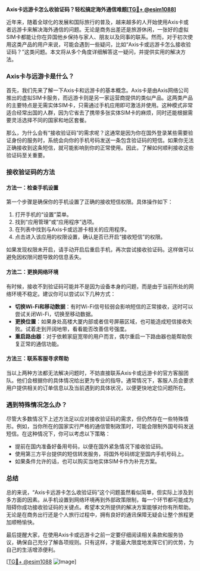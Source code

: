 **Axis卡远游卡怎么收验证码？轻松搞定海外通信难题[[TG💪+ @esim1088](https://t.me/s/esim1088)]**

近年来，随着全球化的发展和国际旅行的普及，越来越多的人开始使用Axis卡或者远游卡来解决海外通信的问题。无论是商务出差还是旅游休闲，一张好的虚拟SIM卡都能让你在异国他乡保持与家人、朋友以及同事的联系。然而，对于初次使用这类产品的用户来说，可能会遇到一些疑问，比如“Axis卡或远游卡怎么接收验证码？”这类问题。本文将从多个角度详细解答这一疑问，并提供实用的解决方法。

### Axis卡与远游卡是什么？

首先，我们先来了解一下Axis卡和远游卡的基本概念。Axis卡是由Axis网络公司推出的虚拟SIM卡服务，而远游卡则是另一家运营商提供的类似产品。这两类产品的主要特点是无需实体SIM卡，只需通过手机应用即可激活并使用。这种模式非常适合经常出国的人群，因为它省去了携带多张实体SIM卡的麻烦，同时还能根据需要灵活选择不同的国家和地区套餐。

那么，为什么会有“接收验证码”的需求呢？这通常是因为你在国外登录某些需要验证身份的服务时，系统会向你的手机号码发送一条包含验证码的短信。如果你无法正确接收到这条短信，就可能影响到你的正常使用。因此，了解如何顺利接收这些验证码至关重要。

### 接收验证码的方法

#### 方法一：检查手机设置

第一个步骤是确保你的手机设置了正确的接收短信权限。具体操作如下：

1. 打开手机的“设置”菜单。
2. 找到“应用管理”或“应用程序”选项。
3. 在列表中找到与Axis卡或远游卡相关的应用程序。
4. 点击进入该应用的权限设置，确认是否已开启“接收短信”的权限。

如果发现权限未开启，请手动开启后重启手机，再次尝试接收验证码。这样做可以避免因权限问题导致的信息丢失。

#### 方法二：更换网络环境

有时候，接收不到验证码可能并不是因为设备本身的问题，而是由于当前所处的网络环境不稳定。建议你可以尝试以下几种方式：

- **切换Wi-Fi和移动数据**：有时Wi-Fi信号较弱会影响短信的正常接收，这时可以尝试关闭Wi-Fi，切换至移动数据。
- **更换位置**：如果身处高楼大厦内部或者信号屏蔽区域，也可能造成短信接收失败。试着走到开阔地带，看看能否改善信号强度。
- **重启路由器**：对于依赖家庭宽带的用户而言，偶尔重启一下路由器也能帮助恢复正常的通信功能。

#### 方法三：联系客服寻求帮助

当以上两种方法都无法解决问题时，不妨直接联系Axis卡或远游卡的官方客服团队。他们会根据你的具体情况给出更为专业的指导。通常情况下，客服人员会要求用户提供相关的订单信息以及当前遇到的具体状况，以便更快地定位问题所在。

### 遇到特殊情况怎么办？

尽管大多数情况下上述方法足以应对接收验证码的需求，但仍然存在一些特殊情形。例如，当你所在的国家实行严格的通信管制政策时，可能会限制外国号码发送短信。在这种情况下，你可以考虑以下策略：

- 提前在国内准备好备用号码，以便在国外紧急情况下接收验证码。
- 使用第三方平台提供的短信转发服务，将国外号码绑定至国内手机号码上。
- 如果条件允许的话，也可以购买当地实体SIM卡作为补充方案。

### 总结

总的来说，“Axis卡远游卡怎么收验证码”这个问题虽然看似简单，但实际上涉及到多方面的因素。从手机设置到网络环境再到外部政策限制，每一个环节都可能成为阻碍你成功接收验证码的关键点。希望本文所提供的解决方案能够对你有所帮助。无论是在商务出行还是个人旅行过程中，拥有良好的通讯保障无疑会让整个旅程更加顺畅愉快。

最后提醒大家，在使用Axis卡或远游卡之前一定要仔细阅读相关条款和服务协议，确保自己充分了解各项规则。只有这样，才能最大限度地发挥它们的优势，为自己的生活增添便利。

[[TG💪+ @esim1088](https://t.me/s/esim1088) ![Image](https://i.postimg.cc/4NQfJmqS/Snipaste-2025-05-13-00-14-12.png)]